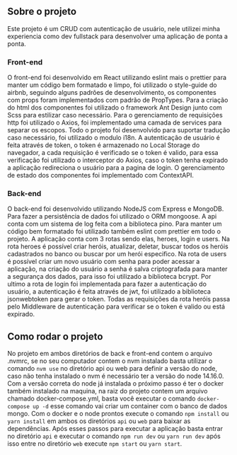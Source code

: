 ## Sobre o projeto
Este projeto é um CRUD com autenticação de usuário, nele utilizei minha experiencia como dev fullstack para desenvolver uma aplicação de ponta a ponta.

### Front-end
O front-end foi desenvolvido em React utilizando eslint mais o prettier para manter um código bem formatado e limpo, foi utilizado o style-guide do airbnb, seguindo alguns padrões de desenvolvimento, os componentes com props foram implementados com padrão de PropTypes. Para a criação do html dos componentes foi utilizado o framework Ant Design junto com Scss para estilizar caso necessário. Para o gerenciamento de requisições http foi utilizado o Axios, foi implementado uma camada de services para separar os escopos. Todo o projeto foi desenvolvido para suportar tradução caso necessário, foi utilizado o modulo i18n. A autenticação de usuário é feita através de token, o token é armazenado no Local Storage do navegador, a cada requisição é verificado se o token é valido, para essa verificação foi utilizado o interceptor do Axios, caso o token tenha expirado a aplicação redireciona o usuário para a pagina de login. O gerenciamento de estado dos componentes foi implementado com ContextAPI.

### Back-end
O back-end foi desenvolvido utilizando NodeJS com Express e MongoDB. Para fazer a persistência de dados foi utilizado o ORM mongoose. A api conta com um sistema de log feita com a biblioteca pino. Para manter um código bem formatado foi utilizado também eslint com prettier em todo o projeto. A aplicação conta com 3 rotas sendo elas, heroes, login e users. Na rota heroes é possível criar heróis, atualizar, deletar, buscar todos os heróis cadastrados no banco ou buscar por um herói especifico. Na rota de users é possível criar um novo usuário com senha para poder acessar a aplicação, na criação do usuário a senha é salva criptografada para manter a segurança dos dados, para isso foi utilizado a biblioteca bcrypt. Por ultimo a rota de login foi implementada para fazer a autenticação do usuário, a autenticação é feita através de jwt, foi utilizado a biblioteca jsonwebtoken para gerar o token. Todas as requisições da rota heróis passa pelo Middleware de autenticação para verificar se o token é valido ou está expirado.


## Como rodar o projeto
No projeto em ambos diretórios de back e front-end contem o arquivo .nvmrc, se no seu computador contem o nvm instalado basta utilizar o comando `nvm use` no diretório api ou web para definir a versão do node, caso não tenha instalado o nvm é necessário ter a versão do node 14.16.0. Com a versão correta do node já instalada o próximo passo é ter o docker também instalado na maquina, na raiz do projeto contem um arquivo chamado docker-compose.yml, basta você executar o comando `docker-compose up -d` esse comando vai criar um container com o banco de dados mongo. Com o docker e o node prontos execute o comando `npm install` ou `yarn install` em ambos os diretórios `api` ou `web` para baixar as dependências. Após esses passos para executar a aplicação basta entrar no diretório `api` e executar o comando `npm run dev` ou `yarn run dev` após isso entre no diretório `web` execute `npm start` ou `yarn start`.